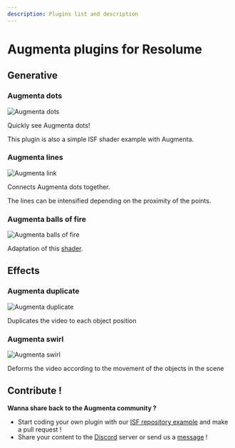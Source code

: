 ```yaml
---
description: Plugins list and description
---
```


# Augmenta plugins for Resolume

## Generative

### Augmenta dots

![Augmenta dots](https://user-images.githubusercontent.com/62555065/228286991-cf15499d-e3a2-43c8-81c0-90b3f0e4b63d.gif)

Quickly see Augmenta dots!

This plugin is also a simple ISF shader example with Augmenta.

### Augmenta lines

![Augmenta link](https://user-images.githubusercontent.com/62555065/228286977-1b456ef2-bffe-453a-909f-595a371a2564.gif)

Connects Augmenta dots together.

The lines can be intensified depending on the proximity of the points.

### Augmenta balls of fire

![Augmenta balls of fire](https://user-images.githubusercontent.com/62555065/228286898-adb93fda-4786-4ebe-beb8-4a5c911f2b2c.gif)

Adaptation of this [shader](https://editor.isf.video/shaders/5e7a802f7c113618206dec69).

## Effects

### Augmenta duplicate

![Augmenta duplicate](https://user-images.githubusercontent.com/62555065/228566750-9e756b91-7320-4a62-b09f-d1948cf47527.gif)

Duplicates the video to each object position

### Augmenta swirl

![Augmenta swirl](https://user-images.githubusercontent.com/62555065/228286664-8cedb333-4c36-4bee-8f98-c7f4a7ae930e.gif)

Deforms the video according to the movement of the objects in the scene

## Contribute !

**Wanna share back to the Augmenta community ?**

* Start coding your own plugin with our [ISF repository example](https://github.com/Augmenta-tech/Augmenta-ISF-shaders) and make a pull request !
* Share your content to the [Discord](https://discord.gg/ErWESYXR9x) server or send us a [message](https://augmenta.tech/contact) !

